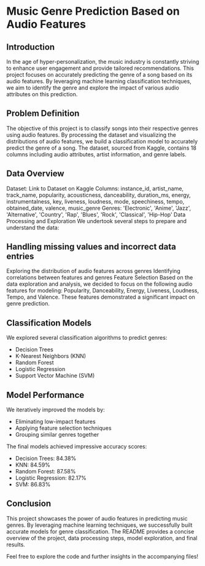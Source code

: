 
# Music Genre Prediction Based on Audio Features

## Introduction
In the age of hyper-personalization, the music industry is constantly striving to enhance user engagement and provide tailored recommendations. This project focuses on accurately predicting the genre of a song based on its audio features. By leveraging machine learning classification techniques, we aim to identify the genre and explore the impact of various audio attributes on this prediction.

## Problem Definition
The objective of this project is to classify songs into their respective genres using audio features. By processing the dataset and visualizing the distributions of audio features, we build a classification model to accurately predict the genre of a song. The dataset, sourced from Kaggle, contains 18 columns including audio attributes, artist information, and genre labels.

## Data Overview
Dataset: Link to Dataset on Kaggle
Columns: instance_id, artist_name, track_name, popularity, acousticness, danceability, duration_ms, energy, instrumentalness, key, liveness, loudness, mode, speechiness, tempo, obtained_date, valence, music_genre
Genres: 'Electronic', 'Anime', 'Jazz', 'Alternative', 'Country', 'Rap', 'Blues', 'Rock', 'Classical', 'Hip-Hop'
Data Processing and Exploration
We undertook several steps to prepare and understand the data:

## Handling missing values and incorrect data entries
Exploring the distribution of audio features across genres
Identifying correlations between features and genres
Feature Selection
Based on the data exploration and analysis, we decided to focus on the following audio features for modeling: Popularity, Danceability, Energy, Liveness, Loudness, Tempo, and Valence. These features demonstrated a significant impact on genre prediction.

## Classification Models
We explored several classification algorithms to predict genres:
* Decision Trees
* K-Nearest Neighbors (KNN)
* Random Forest
* Logistic Regression
* Support Vector Machine (SVM)

## Model Performance
We iteratively improved the models by:
* Eliminating low-impact features
* Applying feature selection techniques
* Grouping similar genres together

The final models achieved impressive accuracy scores:
* Decision Trees: 84.38%
* KNN: 84.59%
* Random Forest: 87.58%
* Logistic Regression: 82.17%
* SVM: 86.83%
  
## Conclusion
This project showcases the power of audio features in predicting music genres. By leveraging machine learning techniques, we successfully built accurate models for genre classification. The README provides a concise overview of the project, data processing steps, model exploration, and final results.

Feel free to explore the code and further insights in the accompanying files!
